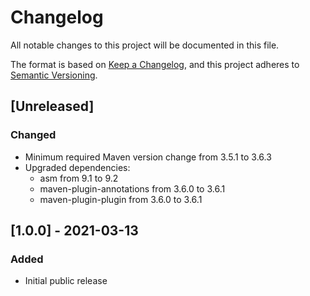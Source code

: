 # Changelog

All notable changes to this project will be documented in this file.

The format is based on [Keep a Changelog](https://keepachangelog.com/en/1.0.0/),
and this project adheres to [Semantic Versioning](https://semver.org/spec/v2.0.0.html).


## [Unreleased]

### Changed
- Minimum required Maven version change from 3.5.1 to 3.6.3
- Upgraded dependencies:
  - asm from 9.1 to 9.2
  - maven-plugin-annotations from 3.6.0 to 3.6.1
  - maven-plugin-plugin from 3.6.0 to 3.6.1


## [1.0.0] - 2021-03-13

### Added
- Initial public release
